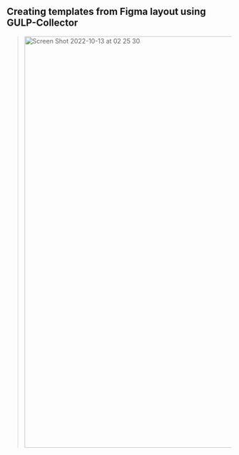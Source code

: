 ## Creating templates from Figma layout using GULP-Collector
><img width="923" alt="Screen Shot 2022-10-13 at 02 25 30" src="https://user-images.githubusercontent.com/75997562/195465984-83ac07ea-2ca9-40b5-bd94-63bda142d33f.png">
